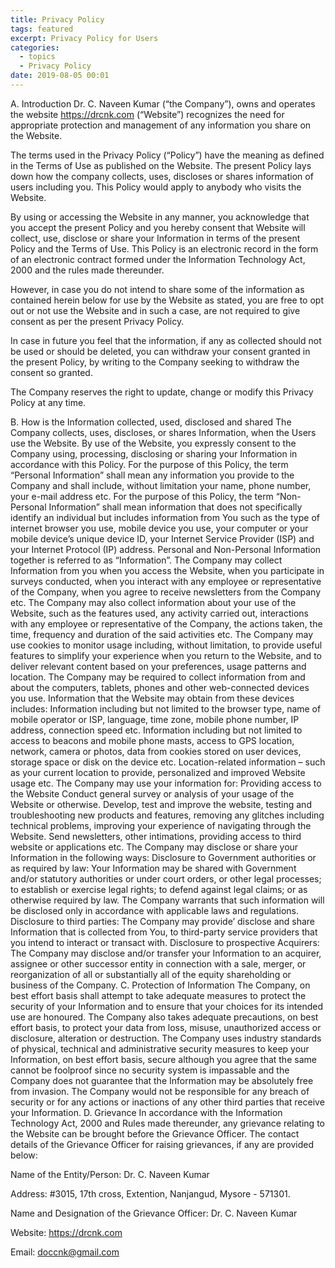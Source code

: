 ```yaml
---
title: Privacy Policy
tags: featured
excerpt: Privacy Policy for Users
categories:
  - topics
  - Privacy Policy
date: 2019-08-05 00:01
---
```


A. Introduction 
Dr. C. Naveen Kumar (“the Company”), owns and operates the website https://drcnk.com (“Website”) recognizes the need for appropriate protection and management of any information you share on the Website.

The terms used in the Privacy Policy (“Policy”) have the meaning as defined in the Terms of Use as published on the Website. The present Policy lays down how the company collects, uses, discloses or shares information of users including you. This Policy would apply to anybody who visits the Website. 

By using or accessing the Website in any manner, you acknowledge that you accept the present Policy and you hereby consent that Website will collect, use, disclose or share your Information in terms of the present Policy and the Terms of Use. This Policy is an electronic record in the form of an electronic contract formed under the Information Technology Act, 2000 and the rules made thereunder.

However, in case you do not intend to share some of the information as contained herein below for use by the Website as stated, you are free to opt out or not use the Website and in such a case, are not required to give consent as per the present Privacy Policy.

In case in future you feel that the information, if any as collected should not be used or should be deleted, you can withdraw your consent granted in the present Policy, by writing to the Company seeking to withdraw the consent so granted.

The Company reserves the right to update, change or modify this Privacy Policy at any time.

B. How is the Information collected, used, disclosed and shared
The Company collects, uses, discloses, or shares Information, when the Users use the Website. By use of the Website, you expressly consent to the Company using, processing, disclosing or sharing your Information in accordance with this Policy. 
For the purpose of this Policy, the term “Personal Information” shall mean any information you provide to the Company and shall include, without limitation your name, phone number, your e-mail address etc. For the purpose of this Policy, the term “Non-Personal Information” shall mean information that does not specifically identify an individual but includes information from You such as the type of internet browser you use, mobile device you use, your computer or your mobile device’s unique device ID, your Internet Service Provider (ISP) and your Internet Protocol (IP) address. Personal and Non-Personal Information together is referred to as “Information”. The Company may collect Information from you when you access the Website, when you participate in surveys conducted, when you interact with any employee or representative of the Company, when you agree to receive newsletters from the Company etc. The Company may also collect information about your use of the Website, such as the features used, any activity carried out, interactions with any employee or representative of the Company, the actions taken, the time, frequency and duration of the said activities etc.
The Company may use cookies to monitor usage including, without limitation, to provide useful features to simplify your experience when you return to the Website, and to deliver relevant content based on your preferences, usage patterns and location.
The Company may be required to collect information from and about the computers, tablets, phones and other web-connected devices you use. Information that the Website may obtain from these devices includes:
Information including but not limited to the browser type, name of mobile operator or ISP, language, time zone, mobile phone number, IP address, connection speed etc.
Information including but not limited to access to beacons and mobile phone masts, access to GPS location, network, camera or photos, data from cookies stored on user devices, storage space or disk on the device etc.
Location-related information – such as your current location to provide, personalized and improved Website usage etc.
The Company may use your information for:
Providing access to the Website
Conduct general survey or analysis of your usage of the Website or otherwise. 
Develop, test and improve the website, testing and troubleshooting new products and features, removing any glitches including technical problems, improving your experience of navigating through the Website.
Send newsletters, other intimations, providing access to third website or applications etc.
The Company may disclose or share your Information in the following ways:
Disclosure to Government authorities or as required by law: Your Information may be shared with Government and/or statutory authorities or under court orders, or other legal processes; to establish or exercise legal rights; to defend against legal claims; or as otherwise required by law. The Company warrants that such information will be disclosed only in accordance with applicable laws and regulations.
Disclosure to third parties: The Company may provide’ disclose and share Information that is collected from You, to third-party service providers that you intend to interact or transact with.
Disclosure to prospective Acquirers: The Company may disclose and/or transfer your Information to an acquirer, assignee or other successor entity in connection with a sale, merger, or reorganization of all or substantially all of the equity shareholding or business of the Company.
C. Protection of Information
The Company, on best effort basis shall attempt to take adequate measures to protect the security of your Information and to ensure that your choices for its intended use are honoured. The Company also takes adequate precautions, on best effort basis, to protect your data from loss, misuse, unauthorized access or disclosure, alteration or destruction. The Company uses industry standards of physical, technical and administrative security measures to keep your Information, on best effort basis, secure although you agree that the same cannot be foolproof since no security system is impassable and the Company does not guarantee that the Information may be absolutely free from invasion.
The Company would not be responsible for any breach of security or for any actions or inactions of any other third parties that receive your Information.
D. Grievance
In accordance with the Information Technology Act, 2000 and Rules made thereunder, any grievance relating to the Website can be brought before the Grievance Officer. The contact details of the Grievance Officer for raising grievances, if any are provided below:

Name of the Entity/Person: Dr. C. Naveen Kumar

Address: #3015, 17th cross, Extention, Nanjangud, Mysore - 571301.

Name and Designation of the Grievance Officer: Dr. C. Naveen Kumar

Website: https://drcnk.com

Email: doccnk@gmail.com
